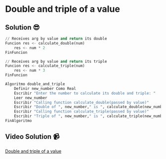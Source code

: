 # Double and triple of a value

## Solution 😎

```python
// Receives arg by value and return its double
Funcion res <- calculate_double(num)
	res <- num * 2
FinFuncion

// Receives arg by value and return its triple
Funcion res <- calculate_triple(num)
	res <- num * 3
FinFuncion

Algoritmo double_and_triple
	Definir new_number Como Real
	Escribir "Enter the number to calculate its double and triple: "
	Leer new_number
	Escribir "Calling function calculate_double(passed by value)"
	Escribir "Double of ", new_number," is ", calculate_double(new_number)
	Escribir "Calling function calculate_triple(passed by value)"
	Escribir "Triple of ", new_number," is ", calculate_triple(new_number)
FinAlgoritmo
```

## Video Solution 📹

[Double and triple of a value](https://drive.google.com/file/d/1cxdI1wnMvYjiZ98kounkgK0CQ4f-lUzN/view?usp=share_link)

